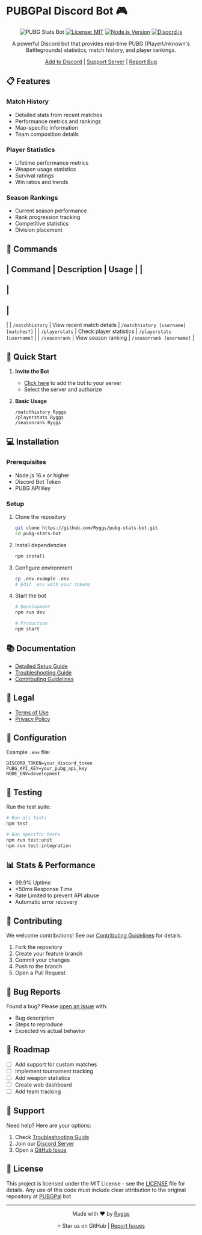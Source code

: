 # PUBGPal Discord Bot 🎮

<div align="center">

![PUBG Stats Bot](https://img.shields.io/badge/PUBG-Stats%20Bot-blue?style=for-the-badge&logo=discord)
[![License: MIT](https://img.shields.io/badge/License-MIT-yellow.svg)](https://opensource.org/licenses/MIT)
[![Node.js Version](https://img.shields.io/badge/Node.js-16.x-green.svg)](https://nodejs.org)
[![Discord.js](https://img.shields.io/badge/Discord.js-v14-blue.svg)](https://discord.js.org)

A powerful Discord bot that provides real-time PUBG (PlayerUnknown's Battlegrounds) statistics, match history, and player rankings.

[Add to Discord](#) | [Support Server](#) | [Report Bug](https://github.com/Ryggs/pubg-stats-bot/issues)

</div>

## 📋 Features

### Match History
- Detailed stats from recent matches
- Performance metrics and rankings
- Map-specific information
- Team composition details

### Player Statistics
- Lifetime performance metrics
- Weapon usage statistics
- Survival ratings
- Win ratios and trends

### Season Rankings
- Current season performance
- Rank progression tracking
- Competitive statistics
- Division placement

## 🤖 Commands

|
 Command 
|
 Description 
|
 Usage 
|
|
---------
|
-------------
|
--------
|
|
`/matchhistory`
|
 View recent match details 
|
`/matchhistory [username] [matches?]`
|
|
`/playerstats`
|
 Check player statistics 
|
`/playerstats [username]`
|
|
`/seasonrank`
|
 View season ranking 
|
`/seasonrank [username]`
|

## 🚀 Quick Start

1. **Invite the Bot**
   - [Click here](#) to add the bot to your server
   - Select the server and authorize

2. **Basic Usage**
   ```
   /matchhistory Ryggs
   /playerstats Ryggs
   /seasonrank Ryggs
   ```

## 💻 Installation

### Prerequisites
- Node.js 16.x or higher
- Discord Bot Token
- PUBG API Key

### Setup
1. Clone the repository
   ```bash
   git clone https://github.com/Ryggs/pubg-stats-bot.git
   cd pubg-stats-bot
   ```

2. Install dependencies
   ```bash
   npm install
   ```

3. Configure environment
   ```bash
   cp .env.example .env
   # Edit .env with your tokens
   ```

4. Start the bot
   ```bash
   # Development
   npm run dev

   # Production
   npm start
   ```

## 📚 Documentation

- [Detailed Setup Guide](SETUP.md)
- [Troubleshooting Guide](TROUBLESHOOTING.md)
- [Contributing Guidelines](CONTRIBUTING.md)

## 📜 Legal
- [Terms of Use](TERMSOFUSE.md)
- [Privacy Policy](POLICY.md)

## 🔧 Configuration

Example `.env` file:
```env
DISCORD_TOKEN=your_discord_token
PUBG_API_KEY=your_pubg_api_key
NODE_ENV=development
```

## 🧪 Testing

Run the test suite:
```bash
# Run all tests
npm test

# Run specific tests
npm run test:unit
npm run test:integration
```

## 📊 Stats & Performance

- 99.9% Uptime
- <50ms Response Time
- Rate Limited to prevent API abuse
- Automatic error recovery

## 🤝 Contributing

We welcome contributions! See our [Contributing Guidelines](CONTRIBUTING.md) for details.

1. Fork the repository
2. Create your feature branch
3. Commit your changes
4. Push to the branch
5. Open a Pull Request

## 🐛 Bug Reports

Found a bug? Please [open an issue](https://github.com/Ryggs/pubg-stats-bot/issues) with:
- Bug description
- Steps to reproduce
- Expected vs actual behavior

## 🚀 Roadmap

- [ ] Add support for custom matches
- [ ] Implement tournament tracking
- [ ] Add weapon statistics
- [ ] Create web dashboard
- [ ] Add team tracking

## 💬 Support

Need help? Here are your options:
1. Check [Troubleshooting Guide](TROUBLESHOOTING.md)
2. Join our [Discord Server](#)
3. Open a [GitHub Issue](https://github.com/Ryggs/pubg-stats-bot/issues)

## 📄 License

This project is licensed under the MIT License - see the [LICENSE](LICENSE) file for details.
Any use of this code must include clear attribution to the original repository at [PUBGPal](https://github.com/Ryggs/PubgPal) bot

---

<div align="center">

Made with ❤️ by [Ryggs](https://github.com/Ryggs)

⭐ Star us on GitHub | [Report Issues](https://github.com/Ryggs/PubgPal/issues)

</div>